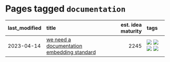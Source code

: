 # Pages tagged `documentation`

|last_modified|title|est. idea maturity|tags
|:---|:---|---:|:---|
|2023-04-14|[we need a documentation embedding standard](../doc-embed-standard.md)|2245|[![](https://img.shields.io/badge/tag-accessibility-3f3dc3)](../tags/accessibility.md) [![](https://img.shields.io/badge/tag-documentation-426a5f)](../tags/documentation.md) [![](https://img.shields.io/badge/tag-standard-e3b2c7)](../tags/standard.md) [![](https://img.shields.io/badge/tag-tooling-e6ab9)](../tags/tooling.md)|
